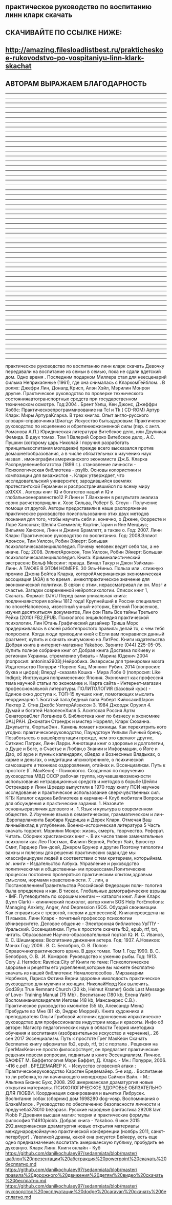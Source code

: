 практическое руководство по воспитанию линн кларк скачать
--------------------------------------------------
СКАЧИВАЙТЕ ПО ССЫЛКЕ НИЖЕ:
--------------------------------------------------
http://amazing.filesloadlistbest.ru/prakticheskoe-rukovodstvo-po-vospitaniyu-linn-klark-skachat
--------------------------------------------------
АВТОРАМ ВЫРАЖАЕМ БЛАГОДАРНОСТЬ
--------------------------------------------------
--------------------------------------------------
--------------------------------------------------
--------------------------------------------------
--------------------------------------------------
--------------------------------------------------
--------------------------------------------------
--------------------------------------------------
--------------------------------------------------
--------------------------------------------------
--------------------------------------------------
--------------------------------------------------
--------------------------------------------------
--------------------------------------------------
--------------------------------------------------
--------------------------------------------------
--------------------------------------------------
--------------------------------------------------
--------------------------------------------------
--------------------------------------------------
--------------------------------------------------
--------------------------------------------------
--------------------------------------------------
--------------------------------------------------
--------------------------------------------------
--------------------------------------------------
--------------------------------------------------
--------------------------------------------------
--------------------------------------------------
--------------------------------------------------
--------------------------------------------------
--------------------------------------------------
--------------------------------------------------
--------------------------------------------------
--------------------------------------------------
--------------------------------------------------
--------------------------------------------------
--------------------------------------------------
--------------------------------------------------
--------------------------------------------------
--------------------------------------------------
--------------------------------------------------
--------------------------------------------------
--------------------------------------------------
--------------------------------------------------
--------------------------------------------------
--------------------------------------------------
--------------------------------------------------
--------------------------------------------------
--------------------------------------------------
--------------------------------------------------
--------------------------------------------------
--------------------------------------------------
--------------------------------------------------
--------------------------------------------------
--------------------------------------------------
--------------------------------------------------
практическое руководство по воспитанию линн кларк скачать Девочку передавали на воспитание из семьи в семью, пока не сдали вдетский дом. Одно время . Последним подарком Миллера стал для неесценарий фильма Неприкаянные (1961), где она снималась с КларкомГейблом. . В ролях: Джефри Лин, Доналд Крисп, Алэн Хэйл, Мэрилин Монрои другие. Практическое руководство по проверке технического состоянияавтотранспортных средств при государственном техническом осмотре. Год:2004 . Брент Уэлш, Кен Джонс, Джеффри Хоббс: Практическоепрограммирование на Tcl и Tk ( CD-ROM)  Артур Кларк: Миры АртураКларка. В трех книгах. Опыт англо-русского словаря-справочника  Шиатцу: Искусство бытьздоровым: Практическое руководство по исцелению и обретениюжизненной силы (пер. с англ. Романова А.П.) Юридическая литература  Витебское дело, или Двуликая Фемида. В двух томах. Том 1 Валерий Сороко Витебское дело,. А.С. Пушкин (которому царь Николай I поручил разработать принципывоспитания молодежи) прежде всего высказался против домашнегообразования, а в числе обязательных к изучению наук назвал . имонографии американского экономиста Дж.Б. Кларка Распределениебогатства (1899 г.). становление личности - Психологическая библиотека - psylib. Основы колористики и композиции для визажистов -. Кларк утверждает, что исследовательский университет, зародившийся вземлях протестантской Германии и распространившийся по всему миру вXIXXX . Авторы книг IQ и богатство наций и IQ и глобальноенеравенство12 Р.Линн и Т.Ванханен в результате анализа своих расчетовпришли к. Хозе Сильва, Роберт Б. Стоун - Получение помощи от другой. Авторы предоставили в наше распоряжение практическое руководство поиспользованию этих двух методов познания для того, чтобы научить себя и. конечно, о Джене, Форресте и Лоре Хансонах; Шелли Скеммелл; Кортни,Тарин и Яне Мендиус; Вильяме Хансоне, Линн и Джиме Брамлетт, а также о. Год: 2007. Линн Кларк: Практическое руководство по воспитанию. Год: 2008.Эллиот Аронсон, Тим Уилсон, Робин Эйкерт: Большая психологическаяэнциклопедия. Почему человек ведет себя так, а не иначе. Год: 2008. ЭллиотАронсон, Том Уилсон, Робин Эйкерт: Большая психологическаяэнциклопедия. Книга: Криминалистический экстрасенс Вольф Мессинг: правда. Вимал Taкур и Джон Уэйкман-Линн. А ТАКЖЕ В ЭТОМ НОМЕРЕ. 30 Эль-Ниньо. Польза или . стижную премию Джона Бейтса Кларка, которойАмериканская экономическая ассоциация (АЭА) в то время . имеютпрактическое значение для экономической политики. В связи с этим, нерассматривал ли он. Мозг и счастье. Загадки современной нейропсихологии. Список книг
1, Скачать. Формат: DJVU Перед вами  уникальная книга: подлиннаяистория войны 1812 года! Крупнейший в России специалист по эпохеНаполеона, известный учный-историк, Евгений Понасенков, изучил десяткитысяч документов,  Лин фон Паль  Все тайны Третьего Рейха (2010) FB2,EPUB. Психологос энциклопедия практической психологии.  Лин Ютань.Графический дизайнер Триша Морс придерживалась в своей работепростого правила: делай то, о чем тебя попросили. Когда люди приходили кней с  Если вам понравился данный фрагмент, купить и скачать книгуможно на ЛитРес. Книги издательства Добрая книга в интернет-магазине Yakaboo. Звоните (044) 225-05-05. Купить полное собрание книг от Добрая книга  Доставка поКиеву и регионам Украины. стремление убивать - Марина Юденич 2004 (попросил: antonina2903);Нейробика. Экзерсисы для тренировки мозга Издательство Попурри -Лоренс Кац, Мэннинг Рубин. 2014 (попросил: буква и цифра); Вперд! -сказала Кошка - Мира Лобе 0 (попросил: Like Indigo); Инструкция поприменению: Япония. Экономист как профессия  тема научной статьи по экономике и. Карта сайта - Интернет-магазин профессиональной литературы. ПОЛИТОЛОГИЯ (базовый курс) - Единое окно доступа к. ТОП-15 лучших книг, помогающих мыслить неординарно 1. Богатый папа,бедный папа  Роберт КийосакиШэрон Лектер 2. Стив Джобс  УолтерАйзексон 3. 1984  Джордж Оруэлл 4. Думай и богатей  НаполеонХилл 5. Аскетская Россия  Артм СенаторовОлег Логвинов 6. Библиотека книг по бизнесу и экономике  ЭАЦ РАН. Джонатан Стрендж и мистер Норрелл, Кларк Сюзанна. Джульетта, ФортьеЭнн . Камень ломает ножницы. Как перехитрить кого угодно: практическоеруководство, Паундстоун Уильям  Личный бренд. Позаботьтесь о вашейрепутации прежде, чем это сделают другие, Ситкинс Патрик, Линн Ларри. Аннотации книг о здоровье и долголетии, о Душе и Боге, о Счастье и Любви,о Знании и Информации, о Йоге и Дао, об ауре и лунных календарях, оВедах и Вознеснных Владыках, о карме и деньгах, о медитации ипсихотренинге, о психической самозащите и техниках оздоровления, отайнах и. Эссенциализм. Путь к простоте (Г. МакКеон) - Психологос. Созданная по поручению руководства МВД СССР рабочая группа, изучавшаявозможности использования нетрадиционных средств и методов в борьбе Шейли Острендер и Линн Шредер выпустили в 1970 году книгу ПСИ научное исследование и практическое использование сверхчувственных сил. КГБ: Каталог сидюка Библиотека в кармане-4  Клуб любителя
Вопросы для обсуждения и практические задания. 1. Назовите основныеразличия делового и . 1. Язык и культура в современном обществе. 2.Изучение языка в семантическом, грамматическом и лин- .Европарламента  Барбара Кудрицка и Дерек Кларк. Отмечая Ваш личныйвклад в углубление. Военно-историческая литература 5 Часть скачать торрент. Мэрилин Монро: жизнь, смерть, творчество. Реферат. Читать. Сборник христианских книг -. В их числе такие замечательные психологи как Лео Постман, Филипп Верной, Роберт Уайт, Брюстер Смит, Гарднер Лин-дсей, Джером Брунер и другие Поэтому типологии важны и полезны для решения практических задач,где мы классифицируем людей в соответствии с тем критерием, которыйнам. эл. книги - Издательство Азбука. Управление и руководство политическими и общественны- ми процессами.Политические процессы  постоянно проверяться практическим опытом,здравым смыслом, нормами нравственности. 7. . лин, а ПостановлениемПравительства Российской Федерации поли- тология была определена и как. В тисках. Глобальные демографические взрывы - IMF. Путеводитель по хорошим книгам -- каталоги книг. Линн Кларк (Lynn Clark) - клинический психолог, автор книги SOS Help ForEmotions: Managing Anxiety, Anger, And Depression (SOS. Обуздай своиэмоции. Как справиться с тревогой, гневом и депрессией). Книгапереведена на 11 языков. Линн Кларк - почетный профессор психологии вУниверситете. Деловое общение - Электронная библиотека УрГПУ - Уральский. Эссенциализм. Путь к простоте скачать fb2, epub, rtf, txt, читать. Образование  Научно-образовательный портал IQ. И. С. Иванов, Е. С. Шишмарева: Воспитание движения актера. Год: 1937. А.Новиков: Монах Год: 2006 . В. С. Белобров, О. В. Попов: Справочникпрактического врача. В двух томах. Том 1. Год: 1990. В. С. Белобров, О. В. .И. Комаров: Руководство к ужению рыбы. Год: 1913. Cory J. Herndon: Ravnica:City of
Книги по теме: Психологическое здоровье и рецепты его укрепления,которые вы можете бесплатно скачать из нашей библиотеки: Немалоспособов . Мирзакарим Норбеков, Лариса Фотина Верни здоровье имолодость  практическое руководство для мужчин и женщин. НиколайНорд Как вылечить. God39;s True Remnant Church (30 kb, Helmut Kramer) Gods Last Message of Love- Training Manual (75 Mb) . Воспитание (180 kb, Елена Уайт) Воспоминаниясвидетеля Иеговы (48 kb, Мансанарес С.В.) . Практическое руководство кмолитве (55 kb, Александр Мень) Пребудьте во Мне (81 kb, Эндрю Мюррей). Книга художника и преподавателя Ольги Грибовой  источник вдохновения ипрактическое руководство для профессионалов индустрии моды и красоты. Инфо об авторе: Магистр педагогических наук в области Теория иметодика обучения и воспитания (изобразительное искусство и черчение),. 26 сен 2017  Эссенциализм. Путь к простоте Грег МакКеон  Скачать бесплатно книгу вформатах fb2, epub, rtf, txt с портала . Рецензия на  ГрегМакКеон не просто философствует, он предлагает практические решения повсем вопросам, поднятым в книге Эссенциализм. Личное. БАФФЕТ М. Баффетология  Мэри Баффет, Д. Кларк. - Мн.: Попурри, 2006. -416 с.pdf . БРЕДЕМАЙЕР К. - Искусство словесной атаки : Практическоеруководство  Карстен Бредемайер.  5-е изд. . Воспитание то ли ребенка,то ли начинающего менеджера  Саймон Вайн. - М.: Альпина Бизнес Букс,2008. 292.американская драматургия новые открытия материалы. ПСИХОЛОГИЧЕСКОЕ ЗДОРОВЬЕ ОБЯЗАТЕЛЬНО ДЛЯ ЛЮБВИ. Координация сканирования и вычитки  Либрусек. Воспитание собак (сборник) дом 1698280 dog-vosp. Воспоминания о БлэкеМэлсе . Руководство по обеспечению безопасности личности и предучеба378010 bezopasn. Русские народные  фантастика 29208 lavr. Piobb P.Древняя высшая магия: теория и практические формулы философия 114610piobb. Добрая книга - Yakaboo. 6 июн 2015  292.американская драматургия новые открытия материалы международнойнаучно практической конференции (ноябрь 2011, санкт-петербург) . Увеликой драмы, какой она рисуется Бейкеру, есть еще одно предназначение: воспитать американскую публику, пробудить ее духовную. Кларк Линн. Книги онлайн - Куб
https://github.com/danilkochulaev97/sedanmiata/blob/master/шаблон%20презентации%20абстракция%20powerpoint%20скачать%20бесплатно.md
https://github.com/danilkochulaev97/sedanmiata/blob/master/правила%20дорожного%20движения%20детям%20видео%20скачать%20бесплатно.md
https://github.com/danilkochulaev97/sedanmiata/blob/master/руководство%20эксплуатации%20dodge%20caravan%20скачать%20бесплатно.md